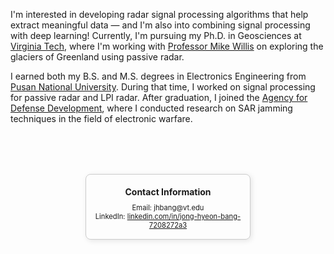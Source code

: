 
I'm interested in developing radar signal processing algorithms that help extract meaningful data — and I'm also into combining signal processing with deep learning! Currently, I'm pursuing my Ph.D. in Geosciences at [Virginia Tech](https://www.vt.edu/), where I'm working with [Professor Mike Willis](https://scholar.google.com/citations?hl=en&user=EsBarIgAAAAJ&view_op=list_works&sortby=pubdate) on exploring the glaciers of Greenland using passive radar.

I earned both my B.S. and M.S. degrees in Electronics Engineering from [Pusan National University](https://www.pusan.ac.kr/eng/Main.do). During that time, I worked on signal processing for passive radar and LPI radar. After graduation, I joined the [Agency for Defense Development](https://www.add.re.kr/eps), where I conducted research on SAR jamming techniques in the field of electronic warfare.
<div style="
  border: 1px solid #ccc;
  padding: 5px;
  width: 50%;
  margin: 80px auto 0 auto;
  text-align: center;
  border-radius: 8px;
  box-shadow: 2px 2px 8px rgba(0,0,0,0.1);
">

  <p style="font-size: 1.0em; font-weight: bold; margin-bottom: 10px;">
  Contact Information
  </p>
  <p style="font-size: 0.8em;margin: 0">
  Email: jhbang@vt.edu
  </p>
  <p style="font-size: 0.8em;margin: 0;margin-bottom: 10px;">
  LinkedIn: <a href="https://www.linkedin.com/in/jong-hyeon-bang-7208272a3/" target="_blank">linkedin.com/in/jong-hyeon-bang-7208272a3</a></p>

  <!-- <!-- <p>GitHub: <a href="https://github.com/yourusername" target="_blank">github.com/yourusername</a></p> -->
  

</div>